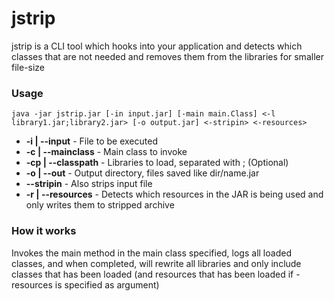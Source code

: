 # jstrip
jstrip is a CLI tool which hooks into your application and detects which classes that are not needed and removes them from the libraries for smaller file-size


### Usage

```
java -jar jstrip.jar [-in input.jar] [-main main.Class] <-l library1.jar;library2.jar> [-o output.jar] <-stripin> <-resources>
```

- __-i | --input__ - File to be executed
- __-c | --mainclass__ - Main class to invoke
- __-cp | --classpath__ - Libraries to load, separated with ; (Optional)
- __-o | --out__ - Output directory, files saved like dir/name.jar
- __--stripin__ - Also strips input file
- __-r | --resources__ - Detects which resources in the JAR is being used and only writes them to stripped archive

### How it works

Invokes the main method in the main class specified, logs all loaded classes, and when completed, will rewrite all libraries and only include classes that has been loaded (and resources that has been loaded if -resources is specified as argument)